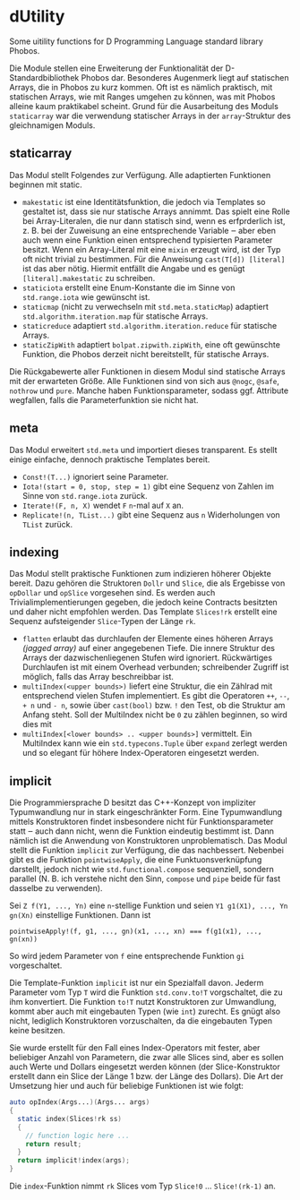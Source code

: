 # dUtility
Some uitility functions for D Programming Language standard library Phobos.

Die Module stellen eine Erweiterung der Funktionalität der D-Standardbibliothek Phobos dar. Besonderes Augenmerk liegt auf statischen Arrays, die in Phobos zu kurz kommen. Oft ist es nämlich praktisch, mit statischen Arrays, wie mit Ranges umgehen zu können, was mit Phobos alleine kaum praktikabel scheint. Grund für die Ausarbeitung des Moduls `staticarray` war die verwendung statischer Arrays in der `array`-Struktur des gleichnamigen Moduls.

## staticarray
Das Modul stellt Folgendes zur Verfügung. Alle adaptierten Funktionen beginnen mit static.
- `makestatic` ist eine Identitätsfunktion, die jedoch via Templates so gestaltet ist, dass sie nur statische Arrays annimmt. Das spielt eine Rolle bei Array-Literalen, die nur dann statisch sind, wenn es erfprderlich ist, z.&nbsp;B. bei der Zuweisung an eine entsprechende Variable ‒ aber eben auch wenn eine Funktion einen entsprechend typisierten Parameter besitzt. Wenn ein Array-Literal mit eine `mixin` erzeugt wird, ist der Typ oft nicht trivial zu bestimmen. Für die Anweisung `cast(T[d]) [literal]` ist das aber nötig. Hiermit entfällt die Angabe und es genügt `[literal].makestatic` zu schreiben.
- `staticiota` erstellt eine Enum-Konstante die im Sinne von `std.range.iota` wie gewünscht ist.
- `staticmap` (nicht zu verwechseln mit `std.meta.staticMap`) adaptiert `std.algorithm.iteration.map` für statische Arrays.
- `staticreduce` adaptiert `std.algorithm.iteration.reduce` für statische Arrays.
- `staticZipWith` adaptiert `bolpat.zipwith.zipWith`, eine oft gewünschte Funktion, die Phobos derzeit nicht bereitstellt, für statische Arrays.

Die Rückgabewerte aller Funktionen in diesem Modul sind statische Arrays mit der erwarteten Größe. Alle Funktionen sind von sich aus `@nogc`, `@safe`, `nothrow` und `pure`. Manche haben Funktionsparameter, sodass ggf. Attribute wegfallen, falls die Parameterfunktion sie nicht hat.

## meta
Das Modul erweitert `std.meta` und importiert dieses transparent. Es stellt einige einfache, dennoch praktische Templates bereit.
- `Const!(T...)` ignoriert seine Parameter.
- `Iota!(start = 0, stop, step = 1)` gibt eine Sequenz von Zahlen im Sinne von `std.range.iota` zurück.
- `Iterate!(F, n, X)` wendet `F` `n`-mal auf `X` an.
- `Replicate!(n, TList...)` gibt eine Sequenz aus `n` Widerholungen von `TList` zurück.

## indexing
Das Modul stellt praktische Funktionen zum indizieren höherer Objekte bereit. Dazu gehören die Struktoren `Dollr` und `Slice`, die als Ergebisse von `opDollar` und `opSlice` vorgesehen sind. Es werden auch Trivialimplementierungen gegeben, die jedoch keine Contracts besitzten und daher nicht empfohlen werden. Das Template `Slices!rk` erstellt eine Sequenz aufsteigender `Slice`-Typen der Länge `rk`.
- `flatten` erlaubt das durchlaufen der Elemente eines höheren Arrays <i>(jagged array)</i> auf einer angegebenen Tiefe. Die innere Struktur des Arrays der dazwischenliegenen Stufen wird ignoriert. Rückwärtiges Durchlaufen ist mit einem Overhead verbunden; schreibender Zugriff ist möglich, falls das Array beschreibbar ist.
- `multiIndex(<upper bounds>)` liefert eine Struktur, die ein Zählrad mit entsprechend vielen Stufen implementiert. Es gibt die Operatoren `++`, `--`, `+ n` und `- n`, sowie über `cast(bool)` bzw. `!` den Test, ob die Struktur am Anfang steht. Soll der MultiIndex nicht be `0` zu zählen beginnen, so wird dies mit
- `multiIndex[<lower bounds> .. <upper bounds>]` vermittelt. Ein MultiIndex kann wie ein `std.typecons.Tuple` über `expand` zerlegt werden und so elegant für höhere Index-Operatoren eingesetzt werden.

## implicit
Die Programmiersprache D besitzt das C++-Konzept von impliziter Typumwandlung nur in stark eingeschränkter Form. Eine  Typumwandlung mittels Konstruktoren findet insbesondere nicht für Funktionsparameter statt ‒ auch dann nicht, wenn die Funktion eindeutig bestimmt ist. Dann nämlich ist die Anwendung von Konstruktoren unproblematisch. Das Modul stellt die Funktion `implicit` zur Verfügung, die das nachbessert. Nebenbei gibt es die Funktion `pointwiseApply`, die eine Funktuonsverknüpfung darstellt, jedoch nicht wie `std.functional.compose` sequenziell, sondern parallel (N.&nbsp;B. ich verstehe nicht den Sinn, `compose` und `pipe` beide für fast dasselbe zu verwenden).

Sei `Z f(Y1, ..., Yn)` eine `n`-stellige Funktion und seien `Y1 g1(X1), ..., Yn gn(Xn)` einstellige Funktionen. Dann ist
```
pointwiseApply!(f, g1, ..., gn)(x1, ..., xn) === f(g1(x1), ..., gn(xn))
```
So wird jedem Parameter von `f` eine entsprechende Funktion `gi` vorgeschaltet.

Die Template-Funktion `implicit` ist nur ein Spezialfall davon. Jederm Parameter vom Typ `T` wird die Funktion `std.conv.to!T` vorgschaltet, die zu ihm konvertiert. Die Funktion `to!T` nutzt Konstruktoren zur Umwandlung, kommt aber auch mit eingebauten Typen (wie `int`) zurecht. Es gnügt also nicht, lediglich Konstruktoren vorzuschalten, da die eingebauten Typen keine besitzen.

Sie wurde erstellt für den Fall eines Index-Operators mit fester, aber beliebiger Anzahl von Parametern, die zwar alle Slices sind, aber es sollen auch Werte und Dollars eingesetzt werden können (der Slice-Konstruktor erstellt dann ein Slice der Länge 1 bzw. der Länge des Dollars). Die Art der Umsetzung hier und auch für beliebige Funktionen ist wie folgt:
```d
auto opIndex(Args...)(Args... args)
{
  static index(Slices!rk ss)
  {
    // function logic here ...
    return result;
  }
  return implicit!index(args);
}
```
Die `index`-Funktion nimmt `rk` Slices vom Typ `Slice!0` ... `Slice!(rk-1)` an.
